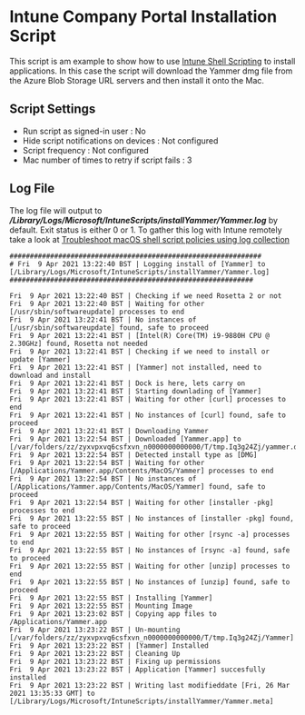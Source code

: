 # Intune Company Portal Installation Script

This script is am example to show how to use [Intune Shell Scripting](https://docs.microsoft.com/en-us/mem/intune/apps/macos-shell-scripts) to install applications. In this case the script will download the Yammer dmg file from the Azure Blob Storage URL servers and then install it onto the Mac.


## Script Settings

- Run script as signed-in user : No
- Hide script notifications on devices : Not configured
- Script frequency : Not configured
- Mac number of times to retry if script fails : 3

## Log File

The log file will output to ***/Library/Logs/Microsoft/IntuneScripts/installYammer/Yammer.log*** by default. Exit status is either 0 or 1. To gather this log with Intune remotely take a look at  [Troubleshoot macOS shell script policies using log collection](https://docs.microsoft.com/en-us/mem/intune/apps/macos-shell-scripts#troubleshoot-macos-shell-script-policies-using-log-collection)

```
##############################################################
# Fri  9 Apr 2021 13:22:40 BST | Logging install of [Yammer] to [/Library/Logs/Microsoft/IntuneScripts/installYammer/Yammer.log]
############################################################

Fri  9 Apr 2021 13:22:40 BST | Checking if we need Rosetta 2 or not
Fri  9 Apr 2021 13:22:40 BST | Waiting for other [/usr/sbin/softwareupdate] processes to end
Fri  9 Apr 2021 13:22:41 BST | No instances of [/usr/sbin/softwareupdate] found, safe to proceed
Fri  9 Apr 2021 13:22:41 BST | [Intel(R) Core(TM) i9-9880H CPU @ 2.30GHz] found, Rosetta not needed
Fri  9 Apr 2021 13:22:41 BST | Checking if we need to install or update [Yammer]
Fri  9 Apr 2021 13:22:41 BST | [Yammer] not installed, need to download and install
Fri  9 Apr 2021 13:22:41 BST | Dock is here, lets carry on
Fri  9 Apr 2021 13:22:41 BST | Starting downlading of [Yammer]
Fri  9 Apr 2021 13:22:41 BST | Waiting for other [curl] processes to end
Fri  9 Apr 2021 13:22:41 BST | No instances of [curl] found, safe to proceed
Fri  9 Apr 2021 13:22:41 BST | Downloading Yammer
Fri  9 Apr 2021 13:22:54 BST | Downloaded [Yammer.app] to [/var/folders/zz/zyxvpxvq6csfxvn_n0000000000000/T/tmp.Iq3g24Zj/yammer.dmg]
Fri  9 Apr 2021 13:22:54 BST | Detected install type as [DMG]
Fri  9 Apr 2021 13:22:54 BST | Waiting for other [/Applications/Yammer.app/Contents/MacOS/Yammer] processes to end
Fri  9 Apr 2021 13:22:54 BST | No instances of [/Applications/Yammer.app/Contents/MacOS/Yammer] found, safe to proceed
Fri  9 Apr 2021 13:22:54 BST | Waiting for other [installer -pkg] processes to end
Fri  9 Apr 2021 13:22:55 BST | No instances of [installer -pkg] found, safe to proceed
Fri  9 Apr 2021 13:22:55 BST | Waiting for other [rsync -a] processes to end
Fri  9 Apr 2021 13:22:55 BST | No instances of [rsync -a] found, safe to proceed
Fri  9 Apr 2021 13:22:55 BST | Waiting for other [unzip] processes to end
Fri  9 Apr 2021 13:22:55 BST | No instances of [unzip] found, safe to proceed
Fri  9 Apr 2021 13:22:55 BST | Installing [Yammer]
Fri  9 Apr 2021 13:22:55 BST | Mounting Image
Fri  9 Apr 2021 13:23:02 BST | Copying app files to /Applications/Yammer.app
Fri  9 Apr 2021 13:23:22 BST | Un-mounting [/var/folders/zz/zyxvpxvq6csfxvn_n0000000000000/T/tmp.Iq3g24Zj/Yammer]
Fri  9 Apr 2021 13:23:22 BST | [Yammer] Installed
Fri  9 Apr 2021 13:23:22 BST | Cleaning Up
Fri  9 Apr 2021 13:23:22 BST | Fixing up permissions
Fri  9 Apr 2021 13:23:22 BST | Application [Yammer] succesfully installed
Fri  9 Apr 2021 13:23:22 BST | Writing last modifieddate [Fri, 26 Mar 2021 13:35:33 GMT] to [/Library/Logs/Microsoft/IntuneScripts/installYammer/Yammer.meta]
```
